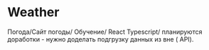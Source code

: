 # Weather

Погода/Сайт погоды/ Обучение/ React Typescript/ планируются доработки - нужно доделать подгрузку данных из вне ( API).
